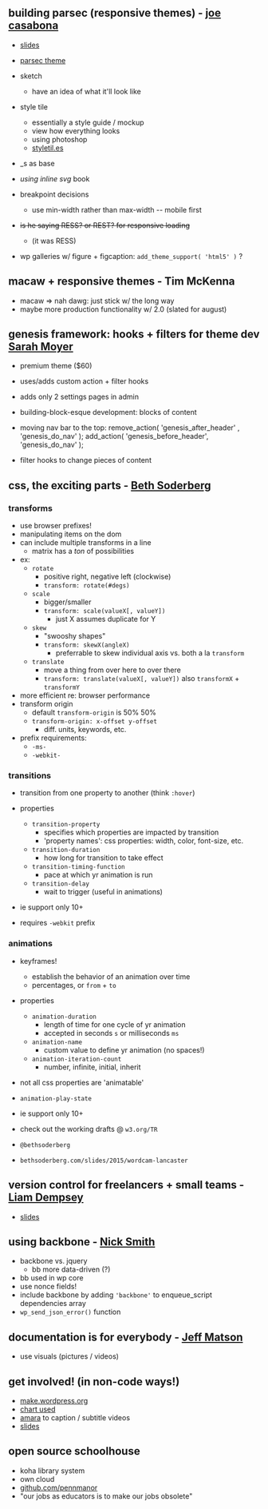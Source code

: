 ## building parsec (responsive themes) - [joe casabona](http://casabona.org) ##

* [slides](rwdwp.com/102)
* [parsec theme](github.com/jcasabona/parsec)

* sketch
    * have an idea of what it'll look like
* style tile
    * essentially a style guide / mockup
    * view how everything looks
    * using photoshop
    * [styletil.es](http://styletil.es)
* _s as base
* _using inline svg_ book
* breakpoint decisions
    * use min-width rather than max-width -- mobile first
* ~~is he saying RESS? or REST? for responsive loading~~
    * (it was RESS)
* wp galleries w/ figure + figcaption: `add_theme_support( 'html5' )` ?

## macaw + responsive themes - Tim McKenna ##

* macaw => nah dawg: just stick w/ the long way
* maybe more production functionality w/ 2.0 (slated for august)

## genesis framework: hooks + filters for theme dev [Sarah Moyer](http://sarah-moyer.com) ##

* premium theme ($60)
* uses/adds custom action + filter hooks
* adds only 2 settings pages in admin
* building-block-esque development: blocks of content

* moving nav bar to the top:
    remove_action( 'genesis_after_header' , 'genesis_do_nav' );
    add_action( 'genesis_before_header', 'genesis_do_nav' );

* filter hooks to change pieces of content

## css, the exciting parts - [Beth Soderberg](http://bethsoderberg.com) ##

### transforms ###

* use browser prefixes!
* manipulating items on the dom
* can include multiple transforms in a line
    * matrix has a _ton_ of possibilities
* ex:
    * `rotate`
        * positive right, negative left (clockwise)
        * `transform: rotate(#degs)`
    * `scale`
        * bigger/smaller
        * `transform: scale(valueX[, valueY])`
            * just X assumes duplicate for Y
    * `skew`
        * "swooshy shapes"
        * `transform: skewX(angleX)`
            * preferrable to skew individual axis vs. both a la `transform`
    * `translate`
        * move a thing from over here to over there
        * `transform: translate(valueX[, valueY])`
            also `transformX` + `transformY`
* more efficient re: browser performance
* transform origin
    * default  `transform-origin` is 50% 50%
    * `transform-origin: x-offset y-offset`
        * diff. units, keywords, etc.
* prefix requirements:
    * `-ms-`
    * `-webkit-`

### transitions ###

* transition from one property to another (think `:hover`)
* properties
    * `transition-property`
        * specifies which properties are impacted by transition
        * 'property names': css properties: width, color, font-size, etc.
    * `transition-duration`
        * how long for transition to take effect
    * `transition-timing-function`
        * pace at which yr animation is run
    * `transition-delay`
        * wait to trigger (useful in animations)

* ie support only 10+
* requires `-webkit` prefix

### animations ###

* keyframes!
    * establish the behavior of an animation over time
    * percentages, or `from` + `to`
* properties
    * `animation-duration`
        * length of time for one cycle of yr animation
        * accepted in seconds `s` or milliseconds `ms`
    * `animation-name`
        * custom value to define yr animation (no spaces!)
    * `animation-iteration-count`
        * number, infinite, initial, inherit
* not all css properties are 'animatable'
* `animation-play-state`
* ie support only 10+
* check out the working drafts @ `w3.org/TR`

* `@bethsoderberg`
* `bethsoderberg.com/slides/2015/wordcam-lancaster`

## version control for freelancers + small teams - [Liam Dempsey](http://lbdesign.tv) ##

* [slides](http://bit.ly/wclanc)

## using backbone - [Nick Smith](http://10up.com/) ##

* backbone vs. jquery
    * bb more data-driven (?)
* bb used in wp core
* use nonce fields!
* include backbone by adding `'backbone'` to enqueue_script dependencies array
* `wp_send_json_error()` function

## documentation is for everybody - [Jeff Matson](http://jeffmatson.net) ##

* use visuals (pictures / videos)

## get involved! (in non-code ways!) ##

* [make.wordpress.org](http://make.wordpress.org)
* [chart used](https://twitter.com/wplanc/status/571767628886360064)
* [amara](http://amara.org) to caption / subtitle videos
* [slides](http://slides.thetracyl.com/wclanc2015/)

## open source schoolhouse ##

* koha library system
* own cloud
* [github.com/pennmanor](http://github.com/pennmanor)
* "our jobs as educators is to make our jobs obsolete"